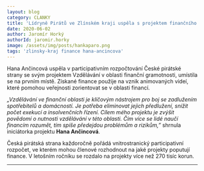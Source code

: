 ```yaml
---
layout: blog
category: CLANKY
title: 'Lídryně Pirátů ve Zlínském kraji uspěla s projektem finančního vzdělávání. Bude lidi učit rozumět penězům.'
date: 2020-06-02
author: Jaromír Horký
authorId: jaromir.horky
image: /assets/img/posts/hankaparo.png
tags: 'zlinsky-kraj finance hana-ancincova'
---
```


Hana Ančincová uspěla v participativním rozpočtování České pirátské strany se svým projektem Vzdělávání v oblasti finanční gramotnosti, umístila se na prvním místě. Získané finance použije na vznik animovaných videí, které pomohou veřejnosti zorientovat se v oblasti financí.

*„Vzdělávání ve finanční oblasti je klíčovým nástrojem pro boj se zadlužením spotřebitelů a domácností. Je potřeba eliminovat jejich předlužení, snížit počet exekucí a insolvenčních řízení. Cílem mého projektu je zvýšit povědomí o nutnosti vzdělávání v této oblasti. Čím více se lidé naučí financím rozumět, tím spíše předejdou problémům a rizikům,”* shrnula iniciátorka projektu **Hana Ančincová**.

Česká pirátská strana každoročně pořádá vnitrostranický participativní rozpočet, ve kterém mohou členové rozhodnout na jaké projekty poputují finance. V letošním ročníku se rozdalo na projekty více než 270 tisíc korun.

---
